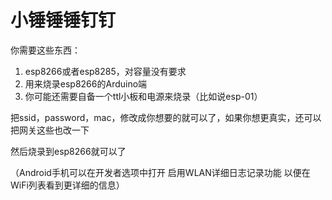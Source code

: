 # 小锤锤锤钉钉

你需要这些东西：
1. esp8266或者esp8285，对容量没有要求
2. 用来烧录esp8266的Arduino端
3. 你可能还需要自备一个ttl小板和电源来烧录（比如说esp-01）

把ssid，password，mac，修改成你想要的就可以了，如果你想更真实，还可以把网关这些也改一下

然后烧录到esp8266就可以了


（Android手机可以在开发者选项中打开 启用WLAN详细日志记录功能 以便在WiFi列表看到更详细的信息）
